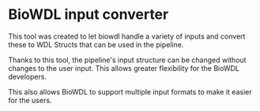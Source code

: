 # BioWDL input converter

This tool was created to let biowdl handle a variety of inputs and
convert these to WDL Structs that can be used in the pipeline.

Thanks to this tool, the pipeline's input structure can be changed
without changes to the user input. This allows greater flexibility
for the BioWDL developers.

This also allows BioWDL to support multiple input formats to make
it easier for the users.